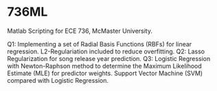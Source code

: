 # 736ML

Matlab Scripting for ECE 736, McMaster University. 

Q1: Implementing a set of Radial Basis Functions (RBFs) for linear regression. L2-Regulariation included to reduce overfitting.
Q2: Lasso Regularization for song release year prediction.
Q3: Logistic Regression with Newton-Raphson method to determine the Maximum Likelihood Estimate (MLE) for predictor weights. Support Vector Machine (SVM) compared with Logistic Regression. 
